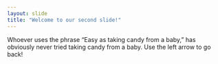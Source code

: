 ```yaml
---
layout: slide
title: "Welcome to our second slide!"
---
```

Whoever uses the phrase “Easy as taking candy from a baby,” has obviously never tried taking candy from a baby.
Use the left arrow to go back!
